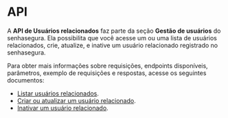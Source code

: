 # API

A **API de Usuários relacionados** faz parte da seção **Gestão de usuários** do senhasegura. Ela possibilita que você acesse um ou uma lista de usuários relacionados, crie, atualize, e inative um usuário relacionado registrado no senhasegura.

Para obter mais informações sobre requisições, endpoints disponíveis, parâmetros, exemplo de requisições e respostas, acesse os seguintes documentos:

* [Listar usuários relacionados](/v3-32/docs/pt/a2a-pam-core-list-related-users).
* [Criar ou atualizar um usuário relacionado](/v3-32/docs/pt/a2a-pam-core-create-or-update-a-related-user).
* [Inativar um usuário relacionado](/v3-32/docs/pt/a2a-pam-core-deactivate-a-related-user).